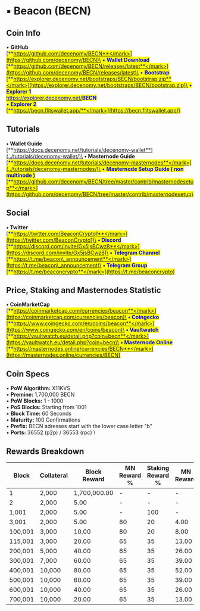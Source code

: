 # ▪ Beacon (BECN)

## Coin Info

• **GitHub**\
[<mark style="color:blue;">**https://github.com/decenomy/BECN**</mark>](https://github.com/decenomy/BECN)\
• **Wallet Download**\
[<mark style="color:blue;">**https://github.com/decenomy/BECN/releases/latest**</mark>](https://github.com/decenomy/BECN/releases/latest)\
• **Bootstrap**\
[<mark style="color:blue;">**https://explorer.decenomy.net/bootstraps/BECN/bootstrap.zip**</mark>](https://explorer.decenomy.net/bootstraps/BECN/bootstrap.zip)\
• **Explorer 1** \
[<mark style="color:blue;">https://explorer.decenomy.net/</mark>](https://explorer.decenomy.net/BECN)<mark style="color:blue;">**BECN**</mark>\
• **Explorer 2**\
[<mark style="color:blue;">**https://becn.flitswallet.app/**</mark>](https://becn.flitswallet.app/)

## Tutorials

**• Wallet Guide**\
[**https://docs.decenomy.net/tutorials/decenomy-wallet**](../tutorials/decenomy-wallet/)\
**• Masternode Guide**\
[<mark style="color:blue;">**https://docs.decenomy.net/tutorials/decenomy-masternodes**</mark>](../tutorials/decenomy-masternodes/)\
• **Masternode Setup Guide ( non multinode )**\
[<mark style="color:blue;">**https://github.com/decenomy/BECN/tree/master/contrib/masternodesetup**</mark>](https://github.com/decenomy/BECN/tree/master/contrib/masternodesetup)

## Social

**• Twitter**\
[<mark style="color:blue;">**https://twitter.com/BeaconCrypto1**</mark>](https://twitter.com/BeaconCrypto1)\
**• Discord**\
[<mark style="color:blue;">**https://discord.com/invite/Gx5jsBCwz8**</mark>](https://discord.com/invite/Gx5jsBCwz8)\
**• Telegram Channel**\
[<mark style="color:blue;">**https://t.me/beacon\_announcement**</mark>](https://t.me/beacon\_announcement)\
**• Telegram Group**\
[<mark style="color:blue;">**https://t.me/beaconcrypto**</mark>](https://t.me/beaconcrypto)

## Price, Staking and Masternodes Statistic

**• CoinMarketCap** \
[<mark style="color:blue;">**https://coinmarketcap.com/currencies/beacon**</mark>](https://coinmarketcap.com/currencies/beacon)\
**• Coingecko**\
[<mark style="color:blue;">**https://www.coingecko.com/en/coins/beacon**</mark>](https://www.coingecko.com/en/coins/beacon)\
**• Vaultwatch**\
[<mark style="color:blue;">**https://vaultwatch.eu/detail.php?coin=becn**</mark>](https://vaultwatch.eu/detail.php?coin=becn)\
**• Masternode Online**\
[<mark style="color:blue;">**https://masternodes.online/currencies/BECN**</mark>](https://masternodes.online/currencies/BECN)

## Coin Specs

• **PoW Algorithm:** X11KVS\
• **Premine:** 1,700,000 BECN \
• **PoW Blocks:** 1 - 1000\
• **PoS Blocks:** Starting from 1001\
• **Block Time:** 60 Seconds\
• **Maturity:** 100 Confirmations\
• **Prefix:** BECN adresses start with the lower case letter "b"\
• **Ports:** 36552 (p2p) / 36553 (rpc) \


## Rewards Breakdown



<table><thead><tr><th width="127">Block</th><th width="109">Collateral</th><th width="138">Block Reward</th><th width="138">MN Reward %</th><th width="171">Staking Reward %</th><th>MN Reward</th><th>Staker Reward</th></tr></thead><tbody><tr><td>1</td><td>2,000</td><td>1,700,000.00</td><td>-</td><td>-</td><td>-</td><td>-</td></tr><tr><td>2</td><td>2,000</td><td>5.00</td><td>-</td><td>-</td><td>-</td><td>-</td></tr><tr><td>1,001</td><td>2,000</td><td>5.00</td><td>-</td><td>100</td><td>-</td><td>5.00</td></tr><tr><td>3,001</td><td>2,000</td><td>5.00</td><td>80</td><td>20</td><td>4.00</td><td>1.00</td></tr><tr><td>100,001</td><td>3,000</td><td>10.00</td><td>80</td><td>20</td><td>8.00</td><td>2.00</td></tr><tr><td>115,001</td><td>3,000</td><td>20.00</td><td>65</td><td>35</td><td>13.00</td><td>7.00</td></tr><tr><td>200,001</td><td>5,000</td><td>40.00</td><td>65</td><td>35</td><td>26.00</td><td>14.00</td></tr><tr><td>300,001</td><td>7,000</td><td>60.00</td><td>65</td><td>35</td><td>39.00</td><td>21.00</td></tr><tr><td>400,001</td><td>10,000</td><td>80.00</td><td>65</td><td>35</td><td>52.00</td><td>28.00</td></tr><tr><td>500,001</td><td>10,000</td><td>60.00</td><td>65</td><td>35</td><td>39.00</td><td>21.00</td></tr><tr><td>600,001</td><td>10,000</td><td>40.00</td><td>65</td><td>35</td><td>26.00</td><td>14.00</td></tr><tr><td>700,001</td><td>10,000</td><td>20.00</td><td>65</td><td>35</td><td>13.00</td><td>7.00</td></tr></tbody></table>
